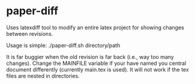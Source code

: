 paper-diff
==========

Uses latexdiff tool to modify an entire latex project for showing changes between revisions.

Usage is simple:
./paper-diff.sh directory/path <old revision>

It is far buggier when the old revision is far back (i.e., way too many changes).
Change the MAINFILE variable if your have named you central document differently
(currently main.tex is used). It will not work if the tex files are nested in
directories.
